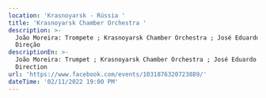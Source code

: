 ```yaml
---
location: 'Krasnoyarsk - Rússia '
title: 'Krasnoyarsk Chamber Orchestra '
description: >-
  João Moreira: Trompete ; Krasnoyarsk Chamber Orchestra ; José Eduardo Gomes:
  Direção 
descriptionEn: >-
  João Moreira: Trumpet ; Krasnoyarsk Chamber Orchestra ; José Eduardo Gomes:
  Direction  
url: 'https://www.facebook.com/events/1031876320723889/'
dateTime: '02/11/2022 19:00 PM'
---
```


